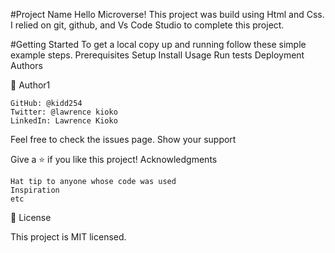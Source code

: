 #Project Name Hello Microverse!
This project was build using Html and Css. I relied on git, github, and Vs Code Studio to complete this project.


#Getting Started
To get a local copy up and running follow these simple example steps.
Prerequisites
Setup
Install
Usage
Run tests
Deployment
Authors

👤 Author1

    GitHub: @kidd254
    Twitter: @lawrence kioko
    LinkedIn: Lawrence Kioko



Feel free to check the issues page.
Show your support

Give a ⭐️ if you like this project!
Acknowledgments

    Hat tip to anyone whose code was used
    Inspiration
    etc

📝 License

This project is MIT licensed.